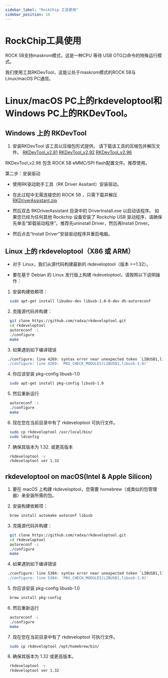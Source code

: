 ```yaml
---
sidebar_label: "RockChip 工具使用"
sidebar_position: 10
---
```


# RockChip工具使用

ROCK 5B支持maskrom模式，这是一种CPU 等待 USB OTG口命令的特殊运行模式。

我们使用工具RKDevTool，这能让处于maskrom模式的ROCK 5B与 Linux/macOS PC通信。

# Linux/macOS PC上的rkdeveloptool和Windows PC上的RKDevTool。

## Windows 上的 RKDevTool

1. 安装RKDevTool
   该工具以压缩包形式提供。 请下载该工具的压缩包并解压文件。
   [RKDevTool_v2.81](https://dl.radxa.com/tools/windows/RKDevTool_Release_v2.81.zip)
   [RKDevTool_v2.92](https://dl.radxa.com/tools/windows/windows_RKDevTool_Release_v2.92.zip)
   [RKDevTool_v2.96](https://dl.radxa.com/tools/windows/RKDevTool_Release_v2.96-20221121.rar)

RKDevTool_v2.96 包含 ROCK 5B eMMC/SPI flash配置文件。推荐使用。

第二步：安装驱动

- 使用RK驱动助手工具（RK Driver Assitant）安装驱动。

- 在此过程中无需连接您的 ROCK 5B ，只需下载并解压 [RKDriverAssistant.zip](https://dl.radxa.com/tools/windows/DriverAssitant_v5.0.zip)

- 然后双击 RKDriverAssistant 目录中的 DriverInstall.exe 以启动该程序。 如果您已经为任何其他 Rockchip 设备安装了 Rockchip USB 驱动程序，请确保先单击“卸载驱动程序”。推荐先uninstall Driver，然后再Install Driver。

- 然后点击“Install Driver”安装驱动程序并重启电脑。

## Linux 上的 rkdeveloptool（X86 或 ARM）

- 对于 Linux，我们从源代码构建最新的 rkdeveloptool（版本 >=1.32）。

- 要在基于 Debian 的 Linux 发行版上构建 rkdeveloptool，请按照以下说明操作：

1. 安装构建依赖项：

```bash
  sudo apt-get install libudev-dev libusb-1.0-0-dev dh-autoreconf
```

2. 克隆源代码并构建：

```bash
  git clone https://github.com/radxa/rkdeveloptool.git
  cd rkdeveloptool
  autoreconf -i
  ./configure
  make
```

3. 如果遇到如下编译错误

```bash
 ./configure: line 4269: syntax error near unexpected token `LIBUSB1,libusb-1.0'
 ./configure: line 4269: `PKG_CHECK_MODULES(LIBUSB1,libusb-1.0)'
```

4. 你应该安装 pkg-config libusb-1.0

```bash
  sudo apt-get install pkg-config libusb-1.0
```

5. 然后重新运行

```bash
  autoreconf -i
  ./configure
  make
```

6. 现在您在当前目录中有了 rkdeveloptool 可执行文件。

```bash
  sudo cp rkdeveloptool /usr/local/bin/
  sudo ldconfig
```

7. 确保其版本为 1.32. 或更高版本

```bash
  rkdeveloptool -v
  rkdeveloptool ver 1.32
```

## rkdeveloptool on macOS(Intel & Apple Silicon)

1. 要在 macOS 上构建 rkdeveloptool，您需要 homebrew（或类似的包管理器）来安装所需的包。

2. 安装构建依赖项：

```bash
  brew install automake autoconf libusb
```

3. 克隆源代码并构建：

```bash
  git clone https://github.com/radxa/rkdeveloptool.git
  cd rkdeveloptool
  autoreconf -i
  ./configure
  make
```

4. 如果遇到如下编译错误

```bash
 ./configure: line 5384: syntax error near unexpected token `LIBUSB1,libusb-1.0'
 ./configure: line 5384: `PKG_CHECK_MODULES(LIBUSB1,libusb-1.0)'
```

5. 你应该安装 pkg-config libusb-1.0

```bash
  brew install pkg-config
```

6. 然后重新运行

```bash
  autoreconf -i
  ./configure
  make
```

7. 现在您在当前目录中有了 rkdeveloptool 可执行文件。

```bash
  sudo cp rkdeveloptool /opt/homebrew/bin/
```

8. 确保其版本为 1.32 或更高版本。

```bash
  rkdeveloptool -v
  rkdeveloptool ver 1.32
```

